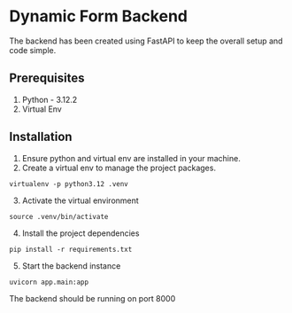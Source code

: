 # Dynamic Form Backend

The backend has been created using FastAPI to keep the overall setup and code simple.

## Prerequisites

1. Python - 3.12.2
2. Virtual Env

## Installation

1. Ensure python and virtual env are installed in your machine.
2. Create a virtual env to manage the project packages.

```
virtualenv -p python3.12 .venv
```

3. Activate the virtual environment

```
source .venv/bin/activate
```

4. Install the project dependencies

```
pip install -r requirements.txt
```

5. Start the backend instance

```
uvicorn app.main:app
```

The backend should be running on port 8000
